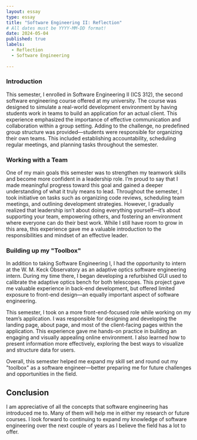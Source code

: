 ```yaml
---
layout: essay
type: essay
title: "Software Engineering II: Reflection"
# All dates must be YYYY-MM-DD format!
date: 2024-05-04
published: true
labels:
  - Reflection
  - Software Engineering
  
---
```

### Introduction
This semester, I enrolled in Software Engineering II (ICS 312), the second software engineering course offered at my university. The course was designed to simulate a real-world development environment by having students work in teams to build an application for an actual client. This experience emphasized the importance of effective communication and collaboration within a group setting. Adding to the challenge, no predefined group structure was provided—students were responsible for organizing their own teams. This included establishing accountability, scheduling regular meetings, and planning tasks throughout the semester.


### Working with a Team
One of my main goals this semester was to strengthen my teamwork skills and become more confident in a leadership role. I’m proud to say that I made meaningful progress toward this goal and gained a deeper understanding of what it truly means to lead. Throughout the semester, I took initiative on tasks such as organizing code reviews, scheduling team meetings, and outlining development strategies. However, I gradually realized that leadership isn’t about doing everything yourself—it’s about supporting your team, empowering others, and fostering an environment where everyone can do their best work. While I still have room to grow in this area, this experience gave me a valuable introduction to the responsibilities and mindset of an effective leader.


### Building up my "Toolbox"
In addition to taking Software Engineering I, I had the opportunity to intern at the W. M. Keck Observatory as an adaptive optics software engineering intern. During my time there, I began developing a refurbished GUI used to calibrate the adaptive optics bench for both telescopes. This project gave me valuable experience in back-end development, but offered limited exposure to front-end design—an equally important aspect of software engineering.

This semester, I took on a more front-end-focused role while working on my team’s application. I was responsible for designing and developing the landing page, about page, and most of the client-facing pages within the application. This experience gave me hands-on practice in building an engaging and visually appealing online environment. I also learned how to present information more effectively, exploring the best ways to visualize and structure data for users.

Overall, this semester helped me expand my skill set and round out my "toolbox" as a software engineer—better preparing me for future challenges and opportunities in the field.


## Conclusion
I am appreciative of all the concepts that software engineering has introduced me to. Many of them will help me in either my research or future courses. I look forward to continuing to expand my knowledge of software engineering over the next couple of years as I believe the field has a lot to offer. 
